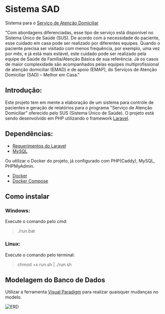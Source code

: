 # Sistema SAD
Sistema para o [Serviço de Atenção Domiciliar](http://portalms.saude.gov.br/acoes-e-programas/melhor-em-casa-servico-de-atencao-domiciliar/atencao-domiciliar)

"Com abordagens diferenciadas, esse tipo de serviço está disponível no Sistema Único de Saúde (SUS). De acordo com a necessidade do paciente, esse cuidado em casa pode ser realizado por diferentes equipes. Quando o paciente precisa ser visitado com menos frequência, por exemplo, uma vez por mês, e já está mais estável, este cuidado pode ser realizado pela equipe de Saúde da Família/Atenção Básica de sua referência. Já os casos de maior complexidade são acompanhados pelas equipes multiprofissional de atenção domiciliar (EMAD) e de apoio (EMAP), do Serviços de Atenção Domiciliar (SAD) – Melhor em Casa."

## Introdução:

Este projeto tem em mente a elaboração de um sistema para controle de pacientes e geração de relatórios para o programa "Serviço de Atenção Domiciliar" oferecido pelo SUS (Sistema Único de Saúde). O projeto está sendo desenvolvido em PHP utilizando o framework [Laravel](https://laravel.com/).


## Dependências:
- [Requerimentos do Laravel](https://laravel.com/docs/5.7#server-requirements)
- [MySQL](https://www.mysql.com/)

Ou utilizar o Docker do projeto, já configurado com PHP(Caddy), MySQL, PHPMyAdmin.
- [Docker](https://docs.docker.com/get-started/)
- [Docker Compose](https://docs.docker.com/compose/)

## Como instalar

### Windows: 
Execute o comando pelo cmd:

>./run.bat

### Linux:
Execute o comando pelo terminal:

>chmod +x run.sh | ./run.sh

## Modelagem do Banco de Dados

Utilizar a ferramenta [Visual Paradigm](https://www.visual-paradigm.com/download/community.jsp) para realizar quaisquer mudanças no modelo.

![ERD](https://i.imgur.com/mWLVSmz.jpg)
